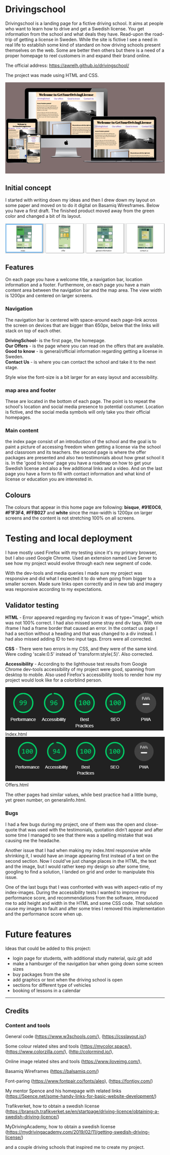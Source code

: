 # Drivingschool
Drivingschool is a landing page for a fictive driving school. It aims at people who want to learn how to drive and get a Swedish license. You get information from the school and what deals they have. Read-upon the road-trip of getting a license in Sweden. 
While the site is fictive I see a need in real life to establish some kind of standard on how driving schools present themselves on the web. Some are better then others but there is a need of a proper homepage to reel customers in and expand their brand online. 

The official address: https://awrelh.github.io/drivingschool/

The project was made using HTML and CSS. 

![multi-device-mockup](assets/images/readme_images/multi-device-mockup.png)

## Initial concept
I started with writing down my ideas and then I drew down my layout on some paper and moved on to do it digital on Basamiq Wiresframes. Below you have a first draft. The finished product moved away from the green color and changed a bit of its layout.


![thumbnail wireframes](assets/images/readme_images/wireframe-of-each-page.png)

## Features

On each page you have a welcome title, a navigation bar, location information and a footer. Furthermore, on each page you have a main content area between the navigation bar and the map area. The view width is 1200px and centered on larger screens.


### Navigation

The navigation bar is centered with space-around each page-link across the screen on devices that are bigger than 650px, below that the links will stack on top of each other. 

**DrivingSchool**- is the first page, the homepage.     
**Our Offers** - is the page where you can read on the offers that are available.   
**Good to know** - is general/official information regarding getting a license in Sweden.  
**Contact Us** - is where you can contact the school and take it to the next stage. 

Style wise the font-size is a bit larger for an easy layout and accessibility. 

### map area and footer
These are located in the bottom of each page. The point is to repeat the school's location and social media presence to potential costumer. Location is fictive, and the social media symbols will only take you their official homepages. 

### Main content
the index page consist of an introduction of the school and the goal is to paint a picture of accessing freedom when getting a license via the school and classroom and its teachers. 
the second page is where the offer packages are presented and also two testimonials about how great school it is. 
In the 'good to know' page you have a roadmap on how to get your Swedish license and also a few additional links and a video. And on the last page you have a form to fill with contact information and what kind of license or education you are interested in. 

## Colours

The colours that appear in this home page are following:
**bisque**, **#91E0C6**, **#F1F3F4**, **#FFB027** and **white** since the max-width is 1200px on larger screens and the content is not stretching 100% on all screens. 



# Testing and local deployment

I have mostly used Firefox with my testing since it's my primary browser, but I also used Google Chrome. Used an extension named Live Server to see how my project would evolve through each new segment of code. 

With the dev-tools and media queries I made sure my project was responsive and did what I expected it to do when going from bigger to a smaller screen. Made sure links open correctly and in new tab and imagery was responsive according to my expectations. 

## Validator testing

**HTML** - Error appeared regarding my favicon it was of type="image", which was not 100% correct. I had also missed some stray end div tags. With one iframe I had a frame border that caused an error. In the contact us page I had a section without a heading and that was changed to a div instead. I had also missed adding ID to two input tags. 
Errors were all corrected. 

**CSS** - There were two errors in my CSS, and they were of the same kind. Were coding 'scale:0.5' instead of 'transform:style(.5)'. Also corrected. 

**Accessibility** - According to the lighthouse test results from Google Chrome dev-tools accessibility of my project were good, spanning from desktop to mobile. Also used Firefox's accessibility tools to render how my project would look like for a colorblind person. 

![index.html](assets/images/readme_images/lighthouse-test-results-index.png)
Index.html
![offers.html](assets/images/readme_images/lighthouse-test-results-offers.png)
Offers.html

The other pages had similar values, while best practice had a little bump, yet green number, on generalinfo.html.

### Bugs
I had a few bugs during my project, one of them was the open and close-quote that was used with the testimonials, quotation didn't appear and after some time I managed to see that there was a spelling mistake that was causing me the headache. 

Another issue that I had when making my index.html responsive while shrinking it, I would have an image appearing first instead of a text on the second section. Now I could've just change places in the HTML, the text and the image, but I would rather keep my design so after some time, googling to find a solution, I landed on grid and order to manipulate this issue. 

One of the last bugs that I was confronted with was with aspect-ratio of my index-images. During the accessibility tests I wanted to improve my performance score, and recommendations from the software, introduced me to add height and width in the HTML and some CSS code. That solution cause my images to fault and after some tries I removed this implementation and the performance score when up. 

# Future features

Ideas that could be added to this project:
- login page for students, with additional study material, quiz.git add
- make a hamburger of the navigation bar when going down some screen sizes
- buy packages from the site
- add graphics or text when the driving school is open
- sections for different type of vehicles 
- booking of lessons in a calendar

---
## Credits

### Content and tools
General code (https://www.w3schools.com/), (https://csslayout.io/)

Some colour related sites and tools (https://mycolor.space/), (https://www.colorzilla.com/), (http://colormind.io/), 

Online image related sites and tools (https://www.iloveimg.com/), 

Basamiq Wireframes (https://balsamiq.com/)

Font-paring (https://www.fontpair.co/fonts/aleo), (https://fontjoy.com/)

My mentor Spence and his homepage with related links (https://5pence.net/some-handy-links-for-basic-website-development/)

Trafikverket, how to obtain a swedish license (https://bransch.trafikverket.se/en/startpage/driving-licence/obtaining-a-swedish-driving-licence/)

MyDrivingAcademy, how to obtain a swedish license  (https://mydrivingacademy.com/2019/02/11/getting-swedish-driving-license/)

and a couple driving schools that inspired me to create my project.





